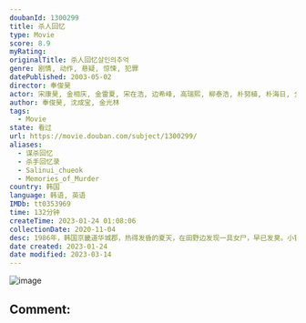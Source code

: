 ```yaml
---
doubanId: 1300299
title: 杀人回忆
type: Movie
score: 8.9
myRating: 
originalTitle: 杀人回忆살인의추억
genre: 剧情, 动作, 悬疑, 惊悚, 犯罪
datePublished: 2003-05-02
director: 奉俊昊
actor: 宋康昊, 金相庆, 金雷夏, 宋在浩, 边希峰, 高瑞熙, 柳泰浩, 朴努植, 朴海日, 全美善, 徐永嬅, 崔钟律, 刘承睦, 申贤宗, 李在应, 郑仁仙, 吴龙, 朴真宇, 朴泰京, 沈成宝, 朴镇宇, 廉惠兰, 李东勇, 赵德济, 申文成, 孙康国, 李大贤, 李玉珠, 刘仁秀, 千明宰, 郭秀贞, 曹文义, 朴贤英, 申贤胜, 權炳吉, 金周灵, 金荷景, 金熙珍, 崔铉基, 李江山, 孙镇浩, 白奉基, 刘琴, 禹高娜, 申云燮, 金景来, 李勋京, 李多一, 金景来, 崔交植
author: 奉俊昊, 沈成宝, 金光林
tags:
  - Movie
state: 看过
url: https://movie.douban.com/subject/1300299/
aliases:
  - 谋杀回忆
  - 杀手回忆录
  - Salinui_chueok
  - Memories_of_Murder
country: 韩国
language: 韩语, 英语
IMDb: tt0353969
time: 132分钟
createTime: 2023-01-24 01:08:06
collectionDate: 2020-11-04
desc: 1986年，韩国京畿道华城郡，热得发昏的夏天，在田野边发现一具女尸，早已发臭。小镇警察朴探员（宋康昊饰）和汉城来的苏探员（金相庆饰）接手案件，唯一可证实的是这具女尸生前被强奸过。线索的严重缺乏让毫无经...
date created: 2023-01-24
date modified: 2023-03-14
---
```


![image](p1633113220.jpg)

Comment:
---
